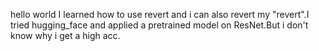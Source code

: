 hello world
I learned how to use revert and i can also revert my "revert".I tried hugging_face and applied a pretrained model on ResNet.But i don't know why i get a high acc.